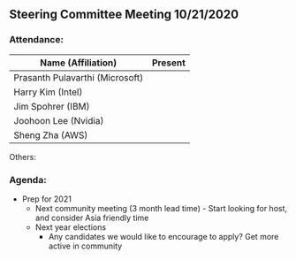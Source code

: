 ## Steering Committee Meeting 10/21/2020

### Attendance:

| Name (Affiliation)              | Present  |
| ------------------------------- | -------- |
| Prasanth Pulavarthi (Microsoft) |          |
| Harry Kim (Intel)               |          |
| Jim Spohrer (IBM)               |          |
| Joohoon Lee (Nvidia)            |          |
| Sheng Zha (AWS)                 |          |

Others:

### Agenda:

* Prep for 2021
  * Next community meeting (3 month lead time) - Start looking for host, and consider Asia friendly time
  * Next year elections
    * Any candidates we would like to encourage to apply? Get more active in community

